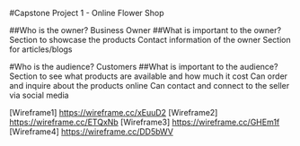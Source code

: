 #Capstone Project 1 - Online Flower Shop

##Who is the owner?
Business Owner
##What is important to the owner?
Section to showcase the products
Contact information of the owner
Section for articles/blogs

#Who is the audience?
Customers
##What is important to the audience?
Section to see what products are available and how much it cost
Can order and inquire about the products online
Can contact and connect to the seller via social media

[Wireframe1] https://wireframe.cc/xEuuD2
[Wireframe2] https://wireframe.cc/ETQxNb
[Wireframe3] https://wireframe.cc/GHEm1f
[Wireframe4] https://wireframe.cc/DD5bWV
